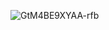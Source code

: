 



![GtM4BE9XYAA-rfb](https://github.com/user-attachments/assets/2622e548-2dd6-4594-956f-76f53c1e783e)
